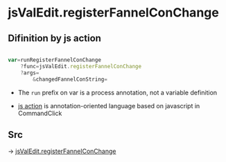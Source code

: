 # jsValEdit.registerFannelConChange

## Difinition by js action

```js.js

var=runRegisterFannelConChange
	?func=jsValEdit.registerFannelConChange
	?args=
		&changedFannelConString=
```

- The `run` prefix on var is a process annotation, not a variable definition

- [js action](#) is annotation-oriented language based on javascript in CommandClick

## Src

-> [jsValEdit.registerFannelConChange](https://github.com/puutaro/CommandClick/blob/master/app/src/main/java/com/puutaro/commandclick/fragment_lib/terminal_fragment/js_interface/edit/JsValEdit.kt#L48)


